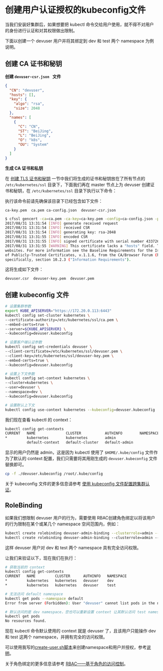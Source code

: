 # 创建用户认证授权的kubeconfig文件

当我们安装好集群后，如果想要把 kubectl 命令交给用户使用，就不得不对用户的身份进行认证和对其权限做出限制。

下面以创建一个 devuser 用户并将其绑定到 dev 和 test 两个 namespace 为例说明。

## 创建 CA 证书和秘钥

**创建 `devuser-csr.json ` 文件**

```json
{
  "CN": "devuser",
  "hosts": [],
  "key": {
    "algo": "rsa",
    "size": 2048
  },
  "names": [
    {
      "C": "CN",
      "ST": "BeiJing",
      "L": "BeiJing",
      "O": "k8s",
      "OU": "System"
    }
  ]
}
```

**生成 CA 证书和私钥**

在 [创建 TLS 证书和秘钥](../practice/create-tls-and-secret-key.md) 一节中我们将生成的证书和秘钥放在了所有节点的 `/etc/kubernetes/ssl` 目录下，下面我们再在 master 节点上为 devuser 创建证书和秘钥，在 `/etc/kubernetes/ssl` 目录下执行以下命令：

执行该命令前请先确保该目录下已经包含如下文件：

```
ca-key.pem  ca.pem ca-config.json  devuser-csr.json
```

```bash
$ cfssl gencert -ca=ca.pem -ca-key=ca-key.pem -config=ca-config.json -profile=kubernetes devuser-csr.json | cfssljson -bare devuser
2017/08/31 13:31:54 [INFO] generate received request
2017/08/31 13:31:54 [INFO] received CSR
2017/08/31 13:31:54 [INFO] generating key: rsa-2048
2017/08/31 13:31:55 [INFO] encoded CSR
2017/08/31 13:31:55 [INFO] signed certificate with serial number 43372632012323103879829229080989286813242051309
2017/08/31 13:31:55 [WARNING] This certificate lacks a "hosts" field. This makes it unsuitable for
websites. For more information see the Baseline Requirements for the Issuance and Management
of Publicly-Trusted Certificates, v.1.1.6, from the CA/Browser Forum (https://cabforum.org);
specifically, section 10.2.3 ("Information Requirements").
```

这将生成如下文件：

```
devuser.csr  devuser-key.pem  devuser.pem 
```

## 创建 kubeconfig 文件

```bash
# 设置集群参数
export KUBE_APISERVER="https://172.20.0.113:6443"
kubectl config set-cluster kubernetes \
--certificate-authority=/etc/kubernetes/ssl/ca.pem \
--embed-certs=true \
--server=${KUBE_APISERVER} \
--kubeconfig=devuser.kubeconfig

# 设置客户端认证参数
kubectl config set-credentials devuser \
--client-certificate=/etc/kubernetes/ssl/devuser.pem \
--client-key=/etc/kubernetes/ssl/devuser-key.pem \
--embed-certs=true \
--kubeconfig=devuser.kubeconfig

# 设置上下文参数
kubectl config set-context kubernetes \
--cluster=kubernetes \
--user=devuser \
--namespace=dev \
--kubeconfig=devuser.kubeconfig

# 设置默认上下文
kubectl config use-context kubernetes --kubeconfig=devuser.kubeconfig
```

我们现在查看 kubectl 的 context：

```bash
kubectl config get-contexts
CURRENT   NAME              CLUSTER           AUTHINFO        NAMESPACE
*         kubernetes        kubernetes        admin
          default-context   default-cluster   default-admin
```

显示的用户仍然是 admin，这是因为 kubectl 使用了 `$HOME/.kube/config` 文件作为了默认的 context 配置，我们只需要将其用刚生成的 `devuser.kubeconfig` 文件替换即可。

```bash
cp -f ./devuser.kubeconfig /root/.kube/config
```

关于 kubeconfig 文件的更多信息请参考 [使用 kubeconfig 文件配置跨集群认证](../guide/authenticate-across-clusters-kubeconfig.md)。

## RoleBinding

如果我们想限制 devuser 用户的行为，需要使用 RBAC创建角色绑定以将该用户的行为限制在某个或某几个 namespace 空间范围内，例如：

```bash
kubectl create rolebinding devuser-admin-binding --clusterrole=admin --user=devuser --namespace=dev
kubectl create rolebinding devuser-admin-binding --clusterrole=admin --user=devuser --namespace=test
```

这样 devuser 用户对 dev 和 test 两个 namespace 具有完全访问权限。

让我们来验证以下，现在我们在执行：

```bash
# 获取当前的 context
kubectl config get-contexts
CURRENT   NAME         CLUSTER      AUTHINFO   NAMESPACE
*         kubernetes   kubernetes   devuser    dev
*         kubernetes   kubernetes   devuser    test

# 无法访问 default namespace
kubectl get pods --namespace default
Error from server (Forbidden): User "devuser" cannot list pods in the namespace "default". (get pods)

# 默认访问的是 dev namespace，您也可以重新设置 context 让其默认访问 test namespace
kubectl get pods
No resources found.
```

现在 kubectl 命令默认使用的 context 就是 devuser 了，且该用户只能操作 dev 和 test 这两个 namespace，并拥有完全的访问权限。

可以使用我写的[create-user.sh脚本](https://github.com/rootsongjc/kubernetes-handbook/blob/master/tools/create-user/create-user.sh)来创建namespace和用户并授权，参考[说明](../tools/create-user/README.md)。

关于角色绑定的更多信息请参考 [RBAC——基于角色的访问控制](rbac.md)。
